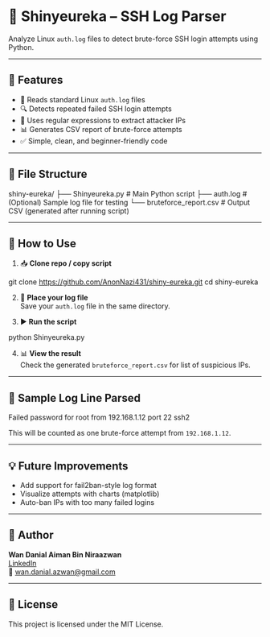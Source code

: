# 🔐 Shinyeureka – SSH Log Parser

Analyze Linux `auth.log` files to detect brute-force SSH login attempts using Python.

---

## 📌 Features

- 📄 Reads standard Linux `auth.log` files
- 🔍 Detects repeated failed SSH login attempts
- 🧠 Uses regular expressions to extract attacker IPs
- 📊 Generates CSV report of brute-force attempts
- ✅ Simple, clean, and beginner-friendly code

---

## 📁 File Structure

shiny-eureka/ ├── Shinyeureka.py          # Main Python script ├── auth.log                # (Optional) Sample log file for testing └── bruteforce_report.csv   # Output CSV (generated after running script)

---

## 🚀 How to Use

1. 📥 **Clone repo / copy script**

git clone https://github.com/AnonNazi431/shiny-eureka.git cd shiny-eureka

2. 📂 **Place your log file**  
Save your `auth.log` file in the same directory.

3. ▶️ **Run the script**

python Shinyeureka.py

4. 📊 **View the result**  
Check the generated `bruteforce_report.csv` for list of suspicious IPs.

---

## 🧪 Sample Log Line Parsed

Failed password for root from 192.168.1.12 port 22 ssh2

This will be counted as one brute-force attempt from `192.168.1.12`.

---

## 💡 Future Improvements
- Add support for fail2ban-style log format
- Visualize attempts with charts (matplotlib)
- Auto-ban IPs with too many failed logins

---

## 👤 Author

**Wan Danial Aiman Bin Niraazwan**  
[LinkedIn](https://www.linkedin.com/in/wan-danial-aiman-bin-niraazwan-1b917b368)  
📧 wan.danial.azwan@gmail.com

---

## 📄 License

This project is licensed under the MIT License.
